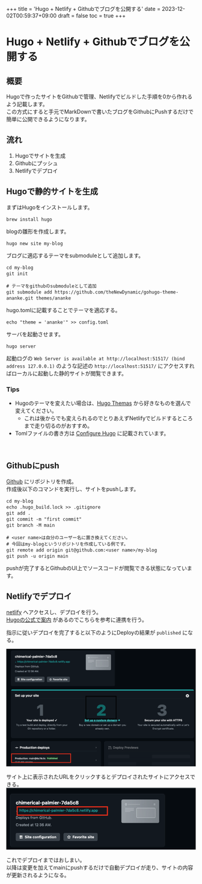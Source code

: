 +++
title = 'Hugo + Netlify + Githubでブログを公開する'
date = 2023-12-02T00:59:37+09:00
draft = false
toc = true 
+++
# Hugo + Netlify + Githubでブログを公開する
## 概要
Hugoで作ったサイトをGithubで管理、Netlifyでビルドした手順を0から作れるよう記載します。  
この方式にすると手元でMarkDownで書いたブログをGithubにPushするだけで簡単に公開できるようになります。

## 流れ
1. Hugoでサイトを生成
2. Githubにプッシュ
3. Netlifyでデプロイ

## Hugoで静的サイトを生成
まずはHugoをインストールします。
```shell
brew install hugo
```

blogの雛形を作成します。
```shell
hugo new site my-blog
```

ブログに適応するテーマをsubmoduleとして追加します。
```shell
cd my-blog
git init

# テーマをgithubのsubmoduleとして追加
git submodule add https://github.com/theNewDynamic/gohugo-theme-ananke.git themes/ananke
```

hugo.tomlに記載することでテーマを適応する。
```shell
echo "theme = 'ananke'" >> config.toml
```

サーバを起動させます。
```shell
hugo server
```

起動ログの `Web Server is available at http://localhost:51517/ (bind address 127.0.0.1)` のような記述の `http://localhost:51517/` にアクセスすればローカルに起動した静的サイトが閲覧できます。

###  Tips
* Hugoのテーマを変えたい場合は、[Hugo Themas](https://themes.gohugo.io/) から好きなものを選んで変えてください。
  * これは後からでも変えられるのでとりあえずNetlifyでビルドするところまで走り切るのがおすすめ。
* Tomlファイルの書き方は [Configure Hugo](https://gohugo.io/getting-started/configuration/) に記載されています。 

<br>

## Githubにpush

[Github](https://github.com/) にリポジトリを作成。<br>
作成後以下のコマンドを実行し、サイトをpushします。
```shell
cd my-blog
echo .hugo_build.lock >> .gitignore
git add .
git commit -m "first commit"
git branch -M main

# <user name>は自分のユーザー名に置き換えてください。
# 今回はmy-blogというリポジトリを作成している例です。
git remote add origin git@github.com:<user name>/my-blog
git push -u origin main
```

pushが完了するとGithubのUI上でソースコードが閲覧できる状態になっています。


## Netlifyでデプロイ
[netlify](https://www.netlify.com/) へアクセスし、デプロイを行う。  
[Hugoの公式で案内](https://gohugo.io/hosting-and-deployment/hosting-on-netlify/) があるのでこちらを参考に連携を行う。

指示に従いデプロイを完了すると以下のようにDeployの結果が `published` になる。

![img-001-001.png](/blog/img-001-001.png)


サイト上に表示されたURLをクリックするとデプロイされたサイトにアクセスできる。
![img-001-002.png](/blog/img-001-002.png)


これでデプロイまではおしまい。  
以降は変更を加えてmainにpushするだけで自動デプロイが走り、サイトの内容が更新されるようになる。